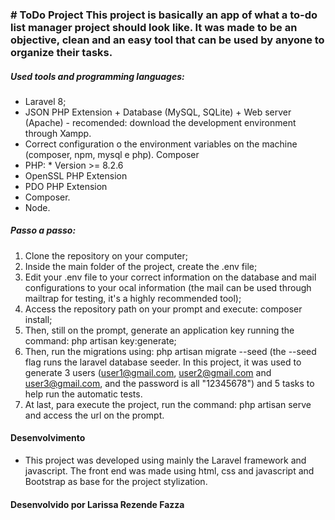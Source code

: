 <p align="center"></p>
<h3 align="left">
# ToDo Project
  This project is basically an app of what a to-do list manager project should look like. It was made to be an objective, clean and an easy tool that can be used by anyone to organize their tasks.

##### Used tools and programming languages: 
* Laravel 8;
* JSON PHP Extension + Database (MySQL, SQLite) + Web server (Apache) - recomended: download the development environment through Xampp.
* Correct configuration o the environment variables on the machine (composer, npm, mysql e php).
Composer
* PHP: * Version >= 8.2.6
* OpenSSL PHP Extension 
* PDO PHP Extension 
* Composer.
* Node.

##### Passo a passo:
1. Clone the repository on your computer;
2. Inside the main folder of the project, create the .env file; 
3. Edit your .env file to your correct information on the database and mail configurations to your ocal information (the mail can be used through mailtrap for testing, it's a highly recommended tool);
4. Access the repository path on your prompt and execute: composer install;
5. Then, still on the prompt, generate an application key running the command: php artisan key:generate;
6. Then, run the migrations using: php artisan migrate --seed (the --seed flag runs the laravel database seeder. In this project, it was used to generate 3 users (user1@gmail.com, user2@gmail.com and user3@gmail.com, and the password is all "12345678") and 5 tasks to help run the automatic tests.
7. At last, para execute the project, run the command: php artisan serve and access the url on the prompt.

#### Desenvolvimento 

* This project was developed using mainly the Laravel framework and javascript. The front end was made using html, css and javascript and Bootstrap as base for the project 
stylization.

#### Desenvolvido por Larissa Rezende Fazza ####
